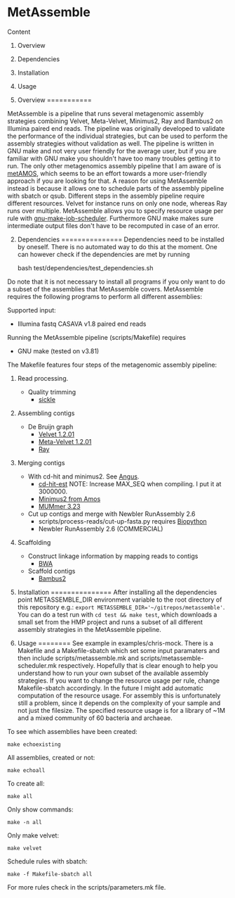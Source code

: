 MetAssemble
===========

Content

1. Overview
2. Dependencies
3. Installation
4. Usage

1. Overview
===========

MetAssemble is a pipeline that runs several metagenomic assembly strategies
combining Velvet, Meta-Velvet, Minimus2, Ray and Bambus2 on Illumina paired end
reads. The pipeline was originally developed to validate the performance of the
individual strategies, but can be used to perform the assembly strategies
without validation as well. The pipeline is written in GNU make and not very
user friendly for the average user, but if you are familiar with GNU make you
shouldn't have too many troubles getting it to run. The only other metagenomics
assembly pipeline that I am aware of is [metAMOS], which seems to be an effort
towards a more user-friendly approach if you are looking for that. A reason for
using MetAssemble instead is because it allows one to schedule parts of the
assembly pipeline with sbatch or qsub. Different steps in the assembly pipeline
require different resources. Velvet for instance runs on only one node, whereas
Ray runs over multiple. MetAssemble allows you to specify resource usage per
rule with [gnu-make-job-scheduler]. Furthermore GNU make makes sure
intermediate output files don't have to be recomputed in case of an error.

[metAMOS]: https://github.com/treangen/metAMOS/
[gnu-make-job-scheduler]: https://github.com/inodb/gnu-make-job-scheduler

2. Dependencies
===============
Dependencies need to be installed by oneself. There is no automated way to do this at the moment.
One can however check if the dependencies are met by running

    bash test/dependencies/test_dependencies.sh

Do note that it is not necessary to install all programs if you only want to do
a subset of the assemblies that MetAssemble covers. MetAssemble requires the
following programs to perform all different assemblies:

Supported input:

- Illumina fastq CASAVA v1.8 paired end reads

Running the MetAssemble pipeline (scripts/Makefile) requires

- GNU make (tested on v3.81)

The Makefile features four steps of the metagenomic assembly pipeline:

1. Read processing.
    - Quality trimming
        * [sickle](https://github.com/najoshi/sickle) 

2. Assembling contigs
    - De Bruijn graph
        * [Velvet 1.2.01](http://www.ebi.ac.uk/~zerbino/velvet/)
        * [Meta-Velvet 1.2.01](http://metavelvet.dna.bio.keio.ac.jp/)
        * [Ray](http://denovoassembler.sourceforge.net/)

3. Merging contigs
    - With cd-hit and minimus2. See [Angus](http://ged.msu.edu/angus/metag-assembly-2011/velvet-multik.html).
        * [cd-hit-est](http://weizhong-lab.ucsd.edu/cd-hit/) NOTE: Increase MAX_SEQ when compiling. I put it at 3000000.
        * [Minimus2 from Amos](http://sourceforge.net/apps/mediawiki/amos/index.php?title=Minimus2)
        * [MUMmer 3.23](http://sourceforge.net/projects/mummer/files/)
    - Cut up contigs and merge with Newbler RunAssembly 2.6
        * scripts/process-reads/cut-up-fasta.py requires [Biopython](http://biopython.org/wiki/Main_Page)
        * Newbler RunAssembly 2.6 (COMMERCIAL)

4. Scaffolding
    - Construct linkage information by mapping reads to contigs
        * [BWA](http://bio-bwa.sourceforge.net/)
    - Scaffold contigs
        * [Bambus2](http://sourceforge.net/apps/mediawiki/amos/index.php?title=Bambus2)


3. Installation
===============
After installing all the dependencies point METASSEMBLE_DIR environment variable
to the root directory of this repository e.g.: 
`export METASSEMBLE_DIR='~/gitrepos/metassemble'`. You can do
a test run with `cd test && make test`, which downloads a small set from
the HMP project and runs a subset of all different assembly strategies in the
MetAssemble pipeline.

4. Usage
========
See example in examples/chris-mock. There is a Makefile and a Makefile-sbatch
which set some input paramaters and then include scripts/metassemble.mk and
scripts/metassemble-scheduler.mk respectively.  Hopefully that is clear enough
to help you understand how to run your own subset of the available assembly
strategies.  If you want to change the resource usage per rule, change
Makefile-sbatch accordingly. In the future I might add automatic computation of
the resource usage. For assembly this is unfortunately still a problem, since
it depends on the complexity of your sample and not just the filesize. The
specified resource usage is for a library of ~1M and a mixed community of 60
bacteria and archaeae.

To see which assemblies have been created:

    make echoexisting

All assemblies, created or not:

    make echoall

To create all:

    make all

Only show commands:

    make -n all

Only make velvet:

    make velvet

Schedule rules with sbatch:

    make -f Makefile-sbatch all

For more rules check in the scripts/parameters.mk file.
